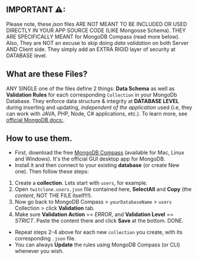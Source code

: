 ## IMPORTANT ⚠:
Please note, these _json_ files ARE NOT MEANT TO BE INCLUDED OR USED DIRECTLY IN YOUR APP SOURCE CODE (LIKE Mongoose Schema). THEY ARE SPECIFICALLY MEANT for MongoDB Compass (read more below). Also, They are NOT an excuse to skip doing _data validation_ on both Server AND Client side. They simply add an EXTRA RIGID layer of security at DATABASE level.

## What are these Files?
ANY SINGLE one of the files define 2 things:  **Data Schema** as well as **Validation Rules** for each corresponding ``Collection`` in your MongoDb Database. They enforce data structure & integrity at **DATABASE LEVEL** during inserting and updating, *independent of the application* used (i.e, they can work with JAVA, PHP, Node, C# applications, etc.). To learn more, see [official MongoDB docs:](https://docs.mongodb.com/manual/core/schema-validation/).

## How to use them.
- First, download the free [MongoDB Compass](https://www.mongodb.com/products/compass) (available for Mac, Linux and Windows). It's the official GUI desktop app for MongoDB.
- Install it and then connect to your existing **database** (or create New one). Then follow these steps:

1. Create a **collection**. Lets start with `users`, for example.
2. Open `twitclone.users.json` file contained here, **SelectAll** and **Copy** (the *content*, NOT THE FILE itself!!!).
3. Now go back to MongoDB Compass > `yourDatabaseName` > `users` Collection > click **Validation** tab.
4. Make sure **Validation Action** == _ERROR_, and **Validation Level** == _STRICT_. Paste the content there and click **Save** at the bottom. DONE.

- Repeat steps 2-4 above for each new `collection` you create, with its corresponding `.json` file.
- You can always **Update** the rules using MongoDB Compass (or CLI) whenever you wish.
